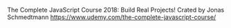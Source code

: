 The Complete JavaScript Course 2018: Build Real Projects!
Crated by Jonas Schmedtmann
https://www.udemy.com/the-complete-javascript-course/
